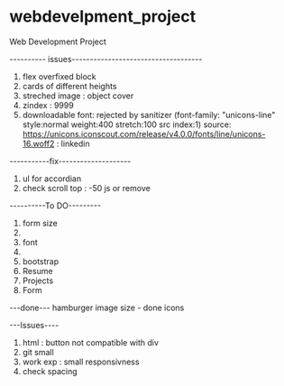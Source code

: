 # webdevelpment_project
Web Development Project 

---------- issues------------------------------------
1. flex overfixed block
2. cards of different heights
3. streched image : object cover 
4. zindex : 9999
5. downloadable font: rejected by sanitizer (font-family: "unicons-line" style:normal weight:400 stretch:100 src index:1) source: https://unicons.iconscout.com/release/v4.0.0/fonts/line/unicons-16.woff2 : linkedin


-----------fix--------------------
1. ul for accordian
2. check scroll top : -50 js or remove



----------To DO---------
1. form size
2. 
3. font
4. 
6. bootstrap
7. Resume
8. Projects
9. Form



---done---
hamburger
image size - done
icons

---Issues----
1. html : button not compatible with div
2. git small
3. work exp : small responsivness
4. check spacing

